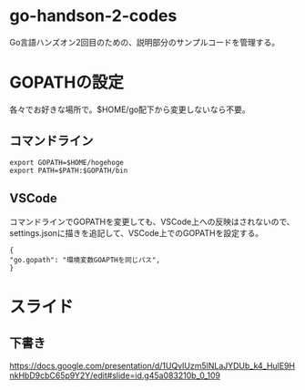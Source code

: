 # go-handson-2-codes
Go言語ハンズオン2回目のための、説明部分のサンプルコードを管理する。

# GOPATHの設定

各々でお好きな場所で。$HOME/go配下から変更しないなら不要。

## コマンドライン

```
export GOPATH=$HOME/hogehoge
export PATH=$PATH:$GOPATH/bin
```

## VSCode

コマンドラインでGOPATHを変更しても、VSCode上への反映はされないので、settings.jsonに描きを追記して、VSCode上でのGOPATHを設定する。

```
{
"go.gopath": "環境変数GOAPTHを同じパス",
}
```

# スライド

## 下書き

https://docs.google.com/presentation/d/1UQvIUzm5lNLaJYDUb_k4_HulE9HnkHbD9cbC65p9Y2Y/edit#slide=id.g45a083210b_0_109
